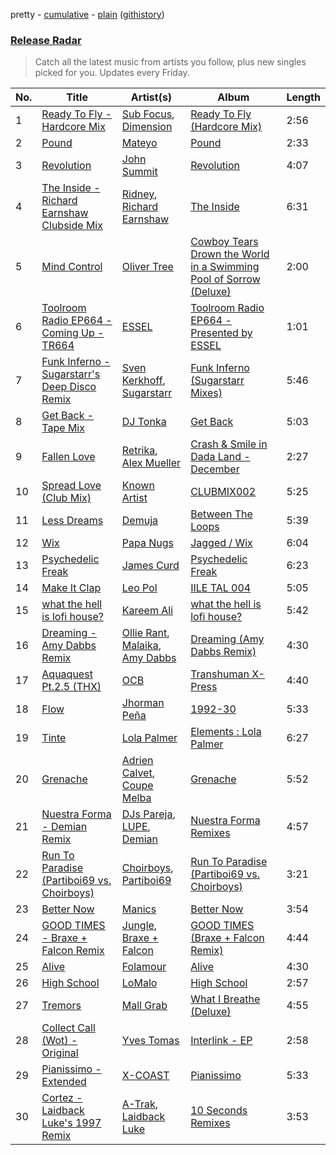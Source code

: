pretty - [cumulative](/playlists/cumulative/Release%20Radar.md) - [plain](/playlists/plain/37i9dQZEVXbsudmxBFKW7G) ([githistory](https://github.githistory.xyz/vitokorn/spotify-playlist-archive/blob/master/playlists/plain/37i9dQZEVXbsudmxBFKW7G))

### [Release Radar](https://open.spotify.com/playlist/37i9dQZEVXbsudmxBFKW7G)

> Catch all the latest music from artists you follow, plus new singles picked for you. Updates every Friday.

| No. | Title | Artist(s) | Album | Length |
|---|---|---|---|---|
| 1 | [Ready To Fly - Hardcore Mix](https://open.spotify.com/track/6qjgalreP33xyLiGuqKNdQ) | [Sub Focus](https://open.spotify.com/artist/0QaSiI5TLA4N7mcsdxShDO), [Dimension](https://open.spotify.com/artist/1QMgre3BHX161ZHtWMUu6S) | [Ready To Fly (Hardcore Mix)](https://open.spotify.com/album/2xkbIq44wwXLSK727SDCM9) | 2:56 |
| 2 | [Pound](https://open.spotify.com/track/77g7kCmGqiCzOePWYX3SmO) | [Mateyo](https://open.spotify.com/artist/0B0O3zN1qA3VmxGoF7sHiE) | [Pound](https://open.spotify.com/album/29AhEOuMHj5qPdUFRWsI3K) | 2:33 |
| 3 | [Revolution](https://open.spotify.com/track/1vlnbR9iKNLCAlEDNSBrxj) | [John Summit](https://open.spotify.com/artist/7kNqXtgeIwFtelmRjWv205) | [Revolution](https://open.spotify.com/album/6A1uNJqYuAhldH89hy70od) | 4:07 |
| 4 | [The Inside - Richard Earnshaw Clubside Mix](https://open.spotify.com/track/5wvIvxLZt7X6p55fyA2VJw) | [Ridney](https://open.spotify.com/artist/5UmoeWk7RM3v9w1DUL4XUD), [Richard Earnshaw](https://open.spotify.com/artist/7g1UCyeUY5EDPlLLIu16ra) | [The Inside](https://open.spotify.com/album/3jzg9rP31fZULSm4nXmZsJ) | 6:31 |
| 5 | [Mind Control](https://open.spotify.com/track/70Hi6JJq98794TMe1IeIAH) | [Oliver Tree](https://open.spotify.com/artist/6TLwD7HPWuiOzvXEa3oCNe) | [Cowboy Tears Drown the World in a Swimming Pool of Sorrow (Deluxe)](https://open.spotify.com/album/3HnZ8f1qXz3I9XrLAxOnSv) | 2:00 |
| 6 | [Toolroom Radio EP664 - Coming Up - TR664](https://open.spotify.com/track/6WPQSR4CpFB4nYfDs8Ghcv) | [ESSEL](https://open.spotify.com/artist/2ucdZN7GyBGxIKHIzksnXc) | [Toolroom Radio EP664 - Presented by ESSEL](https://open.spotify.com/album/566pIhCvYGQWMfhmHbG3NX) | 1:01 |
| 7 | [Funk Inferno - Sugarstarr's Deep Disco Remix](https://open.spotify.com/track/5qcq6EsRxWieDi6ApywYOp) | [Sven Kerkhoff](https://open.spotify.com/artist/13tU1Q5CsueKLJo219ierd), [Sugarstarr](https://open.spotify.com/artist/7FXy2Mz6gHQKouWYhNz0NK) | [Funk Inferno (Sugarstarr Mixes)](https://open.spotify.com/album/2zyCZ0V4hbkKuL1EZZcSLK) | 5:46 |
| 8 | [Get Back - Tape Mix](https://open.spotify.com/track/3xBudG07erHx9GxIVx7zs3) | [DJ Tonka](https://open.spotify.com/artist/0s8zZnjADp3VDjGiBpQ0yx) | [Get Back](https://open.spotify.com/album/2qENaBPonllrE9ZOvk0uHS) | 5:03 |
| 9 | [Fallen Love](https://open.spotify.com/track/6x925gH07Hbo8F1Q2IsMIf) | [Retrika](https://open.spotify.com/artist/6SLVPua1BJCUt85y4bug2Z), [Alex Mueller](https://open.spotify.com/artist/6hPJjDkls4G9H1nRUqBPGS) | [Crash & Smile in Dada Land - December](https://open.spotify.com/album/7pDKTgRlgOhaH1vY7NAoKl) | 2:27 |
| 10 | [Spread Love (Club Mix)](https://open.spotify.com/track/4jAgtbF6Lcgc9DmvzuMMff) | [Known Artist](https://open.spotify.com/artist/07iYEyMyKAt0MzUt3JdFU2) | [CLUBMIX002](https://open.spotify.com/album/07OjmFjYujbybHKfEDOuCt) | 5:25 |
| 11 | [Less Dreams](https://open.spotify.com/track/725n2tquItS8i3oa8DykDV) | [Demuja](https://open.spotify.com/artist/1LfqhJiCiHfVzrBOVaBXc1) | [Between The Loops](https://open.spotify.com/album/5XAL2RJK5w5zokr5atpkUq) | 5:39 |
| 12 | [Wix](https://open.spotify.com/track/1v6URL8POoFEF8VElxu8bq) | [Papa Nugs](https://open.spotify.com/artist/03ByonbL0ZBHM7vZ8WxbFP) | [Jagged / Wix](https://open.spotify.com/album/3Mx7urjLO8eyx8uJd6nyH0) | 6:04 |
| 13 | [Psychedelic Freak](https://open.spotify.com/track/35YcU8sJRZ6X2PT7NlR7sj) | [James Curd](https://open.spotify.com/artist/2PwiPk4hJp1MX6zH2YJmIL) | [Psychedelic Freak](https://open.spotify.com/album/1Qfwi112c3eAca7gGnSEoi) | 6:23 |
| 14 | [Make It Clap](https://open.spotify.com/track/70H1GmPqtgYiU24fTRZ628) | [Leo Pol](https://open.spotify.com/artist/2PBE0KQEqT34oYjjFyI9Mz) | [IILE TAL 004](https://open.spotify.com/album/2qRbsxT5mOl6WdpZvqz86k) | 5:05 |
| 15 | [what the hell is lofi house?](https://open.spotify.com/track/4LoUp759ZRqbpzXpryqyub) | [Kareem Ali](https://open.spotify.com/artist/4Uhgu5miW68A3eqRl26xtf) | [what the hell is lofi house?](https://open.spotify.com/album/0jnEIIGSChsF3129A2d3bv) | 5:42 |
| 16 | [Dreaming - Amy Dabbs Remix](https://open.spotify.com/track/1Oqr4z945TaxzFY0JbX5i8) | [Ollie Rant](https://open.spotify.com/artist/0nm5wdHMtiCN3mRBHxn4K3), [Malaika](https://open.spotify.com/artist/2x9UjdvtwswpfCrRj7hmrk), [Amy Dabbs](https://open.spotify.com/artist/7MZwR2R0H1VofTGWMziqHl) | [Dreaming (Amy Dabbs Remix)](https://open.spotify.com/album/0QseNM6airDk5FY15OBoaB) | 4:30 |
| 17 | [Aquaquest Pt.2.5 (THX)](https://open.spotify.com/track/6UbWEXyeRUkW230TtafB44) | [OCB](https://open.spotify.com/artist/68UaElEpRPY88SeHXauRhg) | [Transhuman X​-​Press](https://open.spotify.com/album/18eJY0rsdOvYk0NErCjaCq) | 4:40 |
| 18 | [Flow](https://open.spotify.com/track/76ufiTkISZEodfEfPHknFp) | [Jhorman Peña](https://open.spotify.com/artist/7cfxGDch50JnU83l7V3Sig) | [1992-30](https://open.spotify.com/album/48VNlyTbNDXY2CSrmfZvUW) | 5:33 |
| 19 | [Tinte](https://open.spotify.com/track/57g7Nojp6b7GahAgjk1ErJ) | [Lola Palmer](https://open.spotify.com/artist/04zyXQRV4dPzvYxkcVFfA0) | [Elements : Lola Palmer](https://open.spotify.com/album/2sGd6O36eMx1fapte29cZA) | 6:27 |
| 20 | [Grenache](https://open.spotify.com/track/403ybVuX5dHLx9IQfvaXkA) | [Adrien Calvet](https://open.spotify.com/artist/4u29f7PSq3kGpA1LINRIRg), [Coupe Melba](https://open.spotify.com/artist/3rAzsXFvn46j3Mjm77Ew3u) | [Grenache](https://open.spotify.com/album/7e3GzNwcteGFOq22wdnDQn) | 5:52 |
| 21 | [Nuestra Forma - Demian Remix](https://open.spotify.com/track/296IuezFkp9zseJalAYnFU) | [DJs Pareja](https://open.spotify.com/artist/5oTo90z4UYa7QUQ3Je3dQ7), [LUPE](https://open.spotify.com/artist/4PRzyAvNqlYKSMhsKl2e0j), [Demian](https://open.spotify.com/artist/3cwIySaLpzXps456LTj9bQ) | [Nuestra Forma Remixes](https://open.spotify.com/album/0L9JZESkB8PwlXuHTgJYAz) | 4:57 |
| 22 | [Run To Paradise (Partiboi69 vs. Choirboys)](https://open.spotify.com/track/4Kfd6EaxEsiKq0qe3vx1qw) | [Choirboys](https://open.spotify.com/artist/2u6qHMpQaE48aowjWKJeCM), [Partiboi69](https://open.spotify.com/artist/0CutULGVZ24wOr1HHYoEOL) | [Run To Paradise (Partiboi69 vs. Choirboys)](https://open.spotify.com/album/4SHpY8m2QUlPlZsM2QAPab) | 3:21 |
| 23 | [Better Now](https://open.spotify.com/track/5vSt6mrEG70ErDOzMn0PSb) | [Manics](https://open.spotify.com/artist/3myc8xWoGmD2tiQY9H9u1G) | [Better Now](https://open.spotify.com/album/1R1IOZTrZH80zO9c9IA7g5) | 3:54 |
| 24 | [GOOD TIMES - Braxe + Falcon Remix](https://open.spotify.com/track/4Gn1QTNQReiekDQe4G9Nwn) | [Jungle](https://open.spotify.com/artist/59oA5WbbQvomJz2BuRG071), [Braxe + Falcon](https://open.spotify.com/artist/10sZHUBkoiCLucz4bbCEBA) | [GOOD TIMES (Braxe + Falcon Remix)](https://open.spotify.com/album/3dPuxSpMmACVdpn9IRMhsz) | 4:44 |
| 25 | [Alive](https://open.spotify.com/track/2DYFxnCylg9w08UNLG5qTr) | [Folamour](https://open.spotify.com/artist/6pJY5At9SiMpAOBrw9YosS) | [Alive](https://open.spotify.com/album/1kdJHSLs8tTh6g9FRRNRV5) | 4:30 |
| 26 | [High School](https://open.spotify.com/track/5BxxJuGICKXs0HcGsVS7Rj) | [LoMalo](https://open.spotify.com/artist/7eI1cqfGN3bZijbM1rr9RN) | [High School](https://open.spotify.com/album/1j1wj9lsbZzpUUqCItD4cQ) | 2:57 |
| 27 | [Tremors](https://open.spotify.com/track/2yHaxm6DL7A9bpb0L4GyQo) | [Mall Grab](https://open.spotify.com/artist/7yF6JnFPDzgml2Ytkyl5D7) | [What I Breathe (Deluxe)](https://open.spotify.com/album/696j98HfflKXkJ1jDIzaJI) | 4:55 |
| 28 | [Collect Call (Wot) - Original](https://open.spotify.com/track/4a2xqv9asXYEs7KRrYuSPe) | [Yves Tomas](https://open.spotify.com/artist/7E2t2aor8cjSZtZP4jDGC1) | [Interlink - EP](https://open.spotify.com/album/61y9VOiIaIIRXwzcsBailP) | 2:58 |
| 29 | [Pianissimo - Extended](https://open.spotify.com/track/6UgDavkSuHHTq8bpn94v9V) | [X-COAST](https://open.spotify.com/artist/5QUHrSea6F2nhn9veAq4wQ) | [Pianissimo](https://open.spotify.com/album/1EkMUiE5FI6vDTILptC0AR) | 5:33 |
| 30 | [Cortez - Laidback Luke's 1997 Remix](https://open.spotify.com/track/5C3UzRGHb67ghnCnljkXSP) | [A-Trak](https://open.spotify.com/artist/3TaUSUXn41GixL7zbvrIDt), [Laidback Luke](https://open.spotify.com/artist/53cQZtWDwDJwVCNZlfJ6Qk) | [10 Seconds Remixes](https://open.spotify.com/album/6hxAERR0OtLntaIWfgeiRG) | 3:53 |